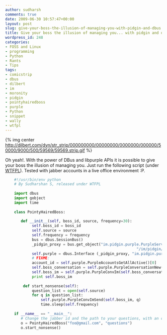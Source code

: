 ```yaml
---
author: sudharsh
comments: true
date: 2009-06-30 10:57:47+00:00
layout: post
slug: give-your-boss-the-illusion-of-managing-you-with-pidgin-and-dbus
title: Give your boss the illusion of managing you... with pidgin and dbus
wordpress_id: 248
categories:
- FOSS and Linux
- programming
- Python
- Rants
- Tips
tags:
- comicstrip
- dbus
- dilbert
- im
- moronity
- pidgin
- pointyhairedboss
- purple
- Python
- snippet
- wally
- wtfpl
---
```


{% img center http://dilbert.com/dyn/str_strip/000000000/00000000/0000000/000000/50000/9000/500/59569/59569.strip.gif %}

Oh yeah!. With the power of DBus and libpurple APIs it is possible to give your boss the illusion of managing you. Just run the following script (under [WTFPL](http://sam.zoy.org/wtfpl/)). Tested with jabber accounts in a live office environment :P.

    
``` python    
    #!/usr/bin/env python
    # By Sudharshan S, released under WTFPL
    
    import dbus
    import gobject
    import time
    
    class PointyHairedBoss:
    
       def __init__(self, boss_id, source, frequency=30):
            self.boss_id = boss_id
            self.source = source
            self.frequency = frequency
            bus = dbus.SessionBus()
            _pidgin_proxy = bus.get_object("im.pidgin.purple.PurpleService", \
                                                           "/im/pidgin/purple/PurpleObject")
            self.purple = dbus.Interface (_pidgin_proxy, "im.pidgin.purple.PurpleService")
            # FIXME:
            account_id = self.purple.PurpleAccountsGetAllActive()[0]
            self.boss_conversation = self.purple.PurpleConversationNew(1, account_id, self.boss_id)
            self.boss_im = self.purple.PurpleConvIm(self.boss_conversation)
            print self.boss_im
    
        def start_nonsense(self):
            question_list = open(self.source)
            for q in question_list:
                self.purple.PurpleConvImSend(self.boss_im, q)
                time.sleep(self.frequency)
    
    if __name__ == "__main__":
       # Change the jabber id and the path to your questions, with an optional frequency
       o = PointyHairedBoss("foo@gmail.com", "questions")
       o.start_nonsense()
```